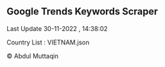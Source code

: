 

## Google Trends Keywords Scraper 
 
Last Update 30-11-2022 , 14:38:02

Country List :
VIETNAM.json



© Abdul Muttaqin 
